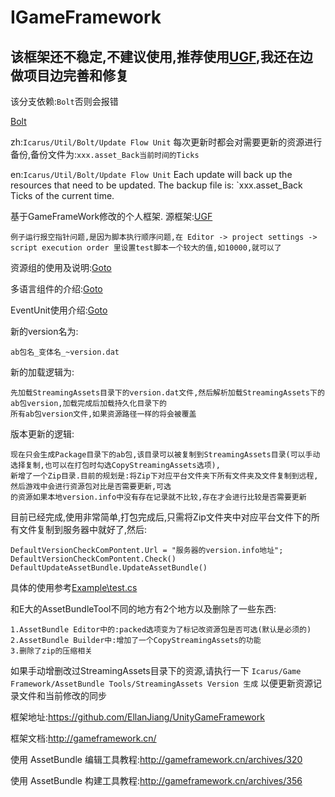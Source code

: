 # IGameFramework

## 该框架还不稳定,不建议使用,推荐使用[UGF](https://github.com/EllanJiang/UnityGameFramework),我还在边做项目边完善和修复

该分支依赖:`Bolt`否则会报错

[Bolt](https://www.assetstore.unity3d.com/#!/content/87491?aid=1011lGiW)

zh:`Icarus/Util/Bolt/Update Flow Unit` 每次更新时都会对需要更新的资源进行备份,备份文件为:`xxx.asset_Back当前时间的Ticks`

en:`Icarus/Util/Bolt/Update Flow Unit` Each update will back up the resources that need to be updated. The backup file is: `xxx.asset_Back Ticks of the current time.

基于GameFrameWork修改的个人框架. 源框架:[UGF](https://github.com/EllanJiang/UnityGameFramework)

`例子运行报空指针问题,是因为脚本执行顺序问题,在 Editor -> project settings -> script execution order 里设置test脚本一个较大的值,如10000,就可以了`

资源组的使用及说明:[Goto](http://www.xn--qoqr9hxvue5g.com:9555/Blog/read/14)

多语言组件的介绍:[Goto](http://www.xn--qoqr9hxvue5g.com:9555/Blog/read/15)

EventUnit使用介绍:[Goto](http://www.xn--qoqr9hxvue5g.com:9555/Blog/read/19)

新的version名为:

	ab包名_变体名_~version.dat

新的加载逻辑为:

	先加载StreamingAssets目录下的version.dat文件,然后解析加载StreamingAssets下的ab包version,加载完成后加载持久化目录下的
	所有ab包version文件,如果资源路径一样的将会被覆盖
	

版本更新的逻辑:

	现在只会生成Package目录下的ab包,该目录可以被复制到StreamingAssets目录(可以手动选择复制,也可以在打包时勾选CopyStreamingAssets选项),
	新增了一个Zip目录.目前的规划是:将Zip下对应平台文件夹下所有文件夹及文件复制到远程,然后游戏中会进行资源包对比是否需要更新,可选
	的资源如果本地version.info中没有存在记录就不比较,存在才会进行比较是否需要更新
	
目前已经完成,使用非常简单,打包完成后,只需将Zip文件夹中对应平台文件下的所有文件复制到服务器中就好了,然后:
```
DefaultVersionCheckComPontent.Url = "服务器的version.info地址";
DefaultVersionCheckComPontent.Check()
DefaultUpdateAssetBundle.UpdateAssetBundle()

```
具体的使用参考[Example\test.cs](https://github.com/yika-aixi/GameFrameworkAssetBundleEditor/blob/%E9%AD%94%E6%94%B9/Example/test.cs)

和E大的AssetBundleTool不同的地方有2个地方以及删除了一些东西:

	1.AssetBundle Editor中的:packed选项变为了标记改资源包是否可选(默认是必须的)
	2.AssetBundle Builder中:增加了一个CopyStreamingAssets的功能
	3.删除了zip的压缩相关
	
如果手动增删改过StreamingAssets目录下的资源,请执行一下 ` Icarus/Game Framework/AssetBundle Tools/StreamingAssets Version 生成 `
以便更新资源记录文件和当前修改的同步

框架地址:https://github.com/EllanJiang/UnityGameFramework

框架文档:http://gameframework.cn/

使用 AssetBundle 编辑工具教程:http://gameframework.cn/archives/320

使用 AssetBundle 构建工具教程:http://gameframework.cn/archives/356
